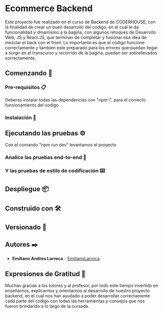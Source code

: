 # Ecommerce Backend

Este proyecto fue realizado en el curso de Backend de CODERHOUSE, con la finalidad de crear un buen desarrollo del codigo, en el cual le da funcionalidad y dinamismo a la pagina, con algunos retoques de Desarrollo Web, JS y React JS, que terminan de completar y fusionar esa idea de mezclar el back con el front.
Lo importante es que el codigo funcione correctamente y tambien este preparado para los errores que puedan llegar a surgir en el transcurso y recorrido de la pagina, puedan ser sobrellevados correctamente.

## Comenzando 🚀




### Pre-requisitos 📋

Deberas instalar todas las dependencias con "npm i", para el correcto funcionamiento del codigo

### Instalación 🔧



## Ejecutando las pruebas ⚙️

Con el comando "npm run dev" levantamos el proyecto

### Analice las pruebas end-to-end 🔩



### Y las pruebas de estilo de codificación ⌨️



## Despliegue 📦



## Construido con 🛠️


## Versionado 📌



## Autores ✒️

* **Emiliano Andres Larroca** - [EmilianoLarroca](https://github.com/EmilianoLarroca)


## Expresiones de Gratitud 🎁

Muchas gracias a los tutores y al profesor, por todo este tiempo invertido en enseñarnos, explicarnos y orientarnos al desarrollo de nuestro proyecto backend, en el cual nos han ayudado a poder desarrollar correctamente cada parte del codigo con todas las herramientas y consejos que nos fueron brindando a lo largo de la cursada.